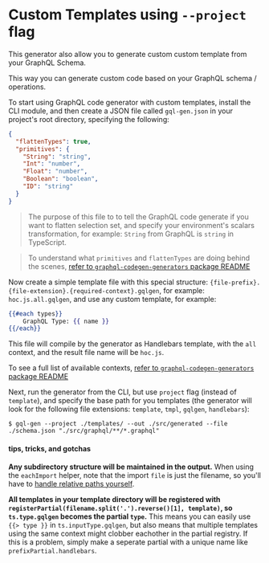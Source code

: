 # Custom Templates using `--project` flag

This generator also allow you to generate custom custom template from your GraphQL Schema.

This way you can generate custom code based on your GraphQL schema / operations.

To start using GraphQL code generator with custom templates, install the CLI module, and then create a JSON file called `gql-gen.json` in your project's root directory, specifying the following:

```json
{
  "flattenTypes": true,
  "primitives": {
    "String": "string",
    "Int": "number",
    "Float": "number",
    "Boolean": "boolean",
    "ID": "string"
  }
}
```

> The purpose of this file to to tell the GraphQL code generate if you want to flatten selection set, and specify your environment's scalars transformation, for example: `String` from GraphQL is `string` in TypeScript.

> To understand what `primitives` and `flattenTypes` are doing behind the scenes, [refer to `graphql-codegen-generators` package README](https://github.com/dotansimha/graphql-code-generator/tree/master/packages/graphql-codegen-generators#flattentypes)

Now create a simple template file with this special structure: `{file-prefix}.{file-extension}.{required-context}.gqlgen`, for example: `hoc.js.all.gqlgen`, and use any custom template, for example:

```handlebars
{{#each types}}
    GraphQL Type: {{ name }}
{{/each}}
```

This file will compile by the generator as Handlebars template, with the `all` context, and the result file name will be `hoc.js`.

To see a full list of available contexts, [refer to `graphql-codegen-generators` package README](https://github.com/dotansimha/graphql-code-generator/tree/master/packages/graphql-codegen-generators#templates)

Next, run the generator from the CLI, but use `project` flag (instead of `template`), and specify the base path for you templates (the generator will look for the following file extensions: `template`, `tmpl`, `gqlgen`, `handlebars`):

    $ gql-gen --project ./templates/ --out ./src/generated --file ./schema.json "./src/graphql/**/*.graphql"

#### tips, tricks, and gotchas

**Any subdirectory structure will be maintained in the output.** When using the `eachImport` helper, note that the import `file` is just the filename, so you'll have to [handle relative paths yourself](https://github.com/micimize/graphql-to-io-ts/blob/master/src/helpers/relative-import.js).

**All templates in your template directory will be registered with `registerPartial(filename.split('.').reverse()[1], template)`, so `ts.type.gqlgen` becomes the partial `type`.** This means you can easily use `{{> type }}` in `ts.inputType.gqlgen`, but also means that multiple templates using the same context might clobber eachother in the partial registry. If this is a problem, simply make a seperate partial with a unique name like `prefixPartial.handlebars`.
